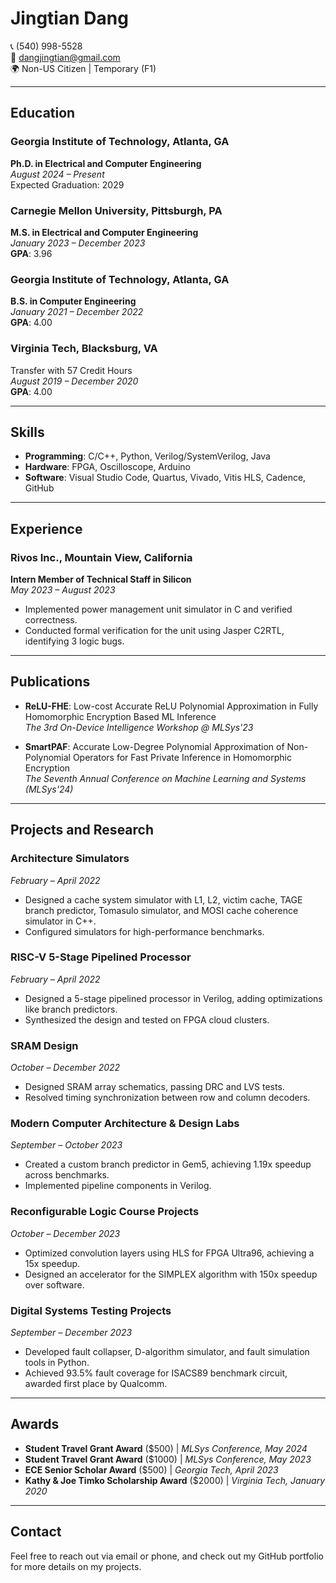 # Jingtian Dang

📞 (540) 998-5528  
📧 [dangjingtian@gmail.com](mailto:dangjingtian@gmail.com)  
🌍 Non-US Citizen | Temporary (F1)

---

## Education

### Georgia Institute of Technology, Atlanta, GA
**Ph.D. in Electrical and Computer Engineering**  
_August 2024 – Present_  
Expected Graduation: 2029  

### Carnegie Mellon University, Pittsburgh, PA
**M.S. in Electrical and Computer Engineering**  
_January 2023 – December 2023_  
**GPA**: 3.96  

### Georgia Institute of Technology, Atlanta, GA
**B.S. in Computer Engineering**  
_January 2021 – December 2022_  
**GPA**: 4.00  

### Virginia Tech, Blacksburg, VA
Transfer with 57 Credit Hours  
_August 2019 – December 2020_  
**GPA**: 4.00  

---

## Skills

- **Programming**: C/C++, Python, Verilog/SystemVerilog, Java  
- **Hardware**: FPGA, Oscilloscope, Arduino  
- **Software**: Visual Studio Code, Quartus, Vivado, Vitis HLS, Cadence, GitHub  

---

## Experience

### Rivos Inc., Mountain View, California  
**Intern Member of Technical Staff in Silicon**  
_May 2023 – August 2023_

- Implemented power management unit simulator in C and verified correctness.  
- Conducted formal verification for the unit using Jasper C2RTL, identifying 3 logic bugs.

---

## Publications

- **ReLU-FHE**: Low-cost Accurate ReLU Polynomial Approximation in Fully Homomorphic Encryption Based ML Inference  
  _The 3rd On-Device Intelligence Workshop @ MLSys'23_  

- **SmartPAF**: Accurate Low-Degree Polynomial Approximation of Non-Polynomial Operators for Fast Private Inference in Homomorphic Encryption  
  _The Seventh Annual Conference on Machine Learning and Systems (MLSys'24)_

---

## Projects and Research

### **Architecture Simulators**  
_February – April 2022_

- Designed a cache system simulator with L1, L2, victim cache, TAGE branch predictor, Tomasulo simulator, and MOSI cache coherence simulator in C++.  
- Configured simulators for high-performance benchmarks.

### **RISC-V 5-Stage Pipelined Processor**  
_February – April 2022_

- Designed a 5-stage pipelined processor in Verilog, adding optimizations like branch predictors.  
- Synthesized the design and tested on FPGA cloud clusters.

### **SRAM Design**  
_October – December 2022_

- Designed SRAM array schematics, passing DRC and LVS tests.  
- Resolved timing synchronization between row and column decoders.  

### **Modern Computer Architecture & Design Labs**  
_September – October 2023_

- Created a custom branch predictor in Gem5, achieving 1.19x speedup across benchmarks.  
- Implemented pipeline components in Verilog.

### **Reconfigurable Logic Course Projects**  
_October – December 2023_

- Optimized convolution layers using HLS for FPGA Ultra96, achieving a 15x speedup.  
- Designed an accelerator for the SIMPLEX algorithm with 150x speedup over software.

### **Digital Systems Testing Projects**  
_September – December 2023_

- Developed fault collapser, D-algorithm simulator, and fault simulation tools in Python.  
- Achieved 93.5% fault coverage for ISACS89 benchmark circuit, awarded first place by Qualcomm.

---

## Awards

- **Student Travel Grant Award** ($500) | _MLSys Conference, May 2024_  
- **Student Travel Grant Award** ($1000) | _MLSys Conference, May 2023_  
- **ECE Senior Scholar Award** ($500) | _Georgia Tech, April 2023_  
- **Kathy & Joe Timko Scholarship Award** ($2000) | _Virginia Tech, January 2020_

---

## Contact

Feel free to reach out via email or phone, and check out my GitHub portfolio for more details on my projects.

